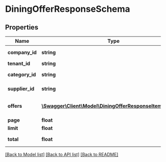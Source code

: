 # DiningOfferResponseSchema

## Properties
Name | Type | Description | Notes
------------ | ------------- | ------------- | -------------
**company_id** | **string** | Identifier for the company offering the rental. | [optional] 
**tenant_id** | **string** | Identifier for the tenant. | [optional] 
**category_id** | **string** | Identifier for the category of the offer. | [optional] 
**supplier_id** | **string** | Identifier for the supplier of the offer. | [optional] 
**offers** | [**\Swagger\Client\Model\DiningOfferResponseItemSchema[]**](DiningOfferResponseItemSchema.md) | Array of DiningOfferResponseItemSchema detailing individual car offers. | [optional] 
**page** | **float** | Current page in pagination. | [optional] 
**limit** | **float** | Page size in pagination. | [optional] 
**total** | **float** | Total number of records available. | [optional] 

[[Back to Model list]](../../README.md#documentation-for-models) [[Back to API list]](../../README.md#documentation-for-api-endpoints) [[Back to README]](../../README.md)

